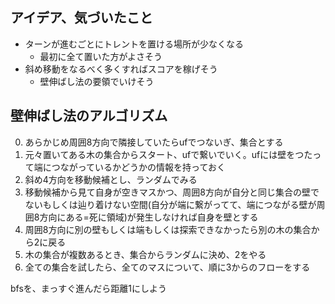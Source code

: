 ## アイデア、気づいたこと
- ターンが進むごとにトレントを置ける場所が少なくなる
    - 最初に全て置いた方がよさそう
- 斜め移動をなるべく多くすればスコアを稼げそう
    - 壁伸ばし法の要領でいけそう

## 壁伸ばし法のアルゴリズム
0. あらかじめ周囲8方向で隣接していたらufでつないぎ、集合とする
1. 元々置いてある木の集合からスタート、ufで繋いでいく。ufには壁をつたって端につながっているかどうかの情報を持っておく
2. 斜め4方向を移動候補とし、ランダムでみる
3. 移動候補から見て自身が空きマスかつ、周囲8方向が自分と同じ集合の壁でないもしくは辿り着けない空間(自分が端に繋がってて、端につながる壁が周囲8方向にある=死に領域)が発生しなければ自身を壁とする
4. 周囲8方向に別の壁もしくは端もしくは探索できなかったら別の木の集合から2に戻る
5. 木の集合が複数あるとき、集合からランダムに決め、2をやる
6. 全ての集合を試したら、全てのマスについて、順に3からのフローをする

bfsを、まっすぐ進んだら距離1にしよう